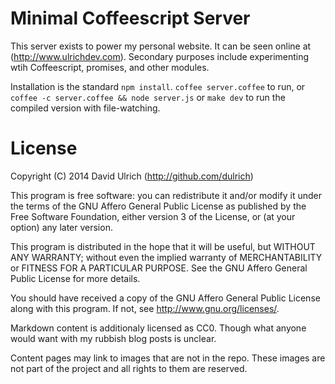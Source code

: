 # Minimal Coffeescript Server #

This server exists to power my personal website.
It can be seen online at (http://www.ulrichdev.com).
Secondary purposes include experimenting wtih Coffeescript, promises, and other modules.

Installation is the standard `npm install`.
`coffee server.coffee` to run, or `coffee -c server.coffee && node server.js` or `make dev` to run the compiled version with file-watching.

# License #

Copyright (C) 2014  David Ulrich (http://github.com/dulrich)

This program is free software: you can redistribute it and/or modify
it under the terms of the GNU Affero General Public License as
published by the Free Software Foundation, either version 3 of the
License, or (at your option) any later version.

This program is distributed in the hope that it will be useful,
but WITHOUT ANY WARRANTY; without even the implied warranty of
MERCHANTABILITY or FITNESS FOR A PARTICULAR PURPOSE.  See the
GNU Affero General Public License for more details.

You should have received a copy of the GNU Affero General Public License
along with this program.  If not, see <http://www.gnu.org/licenses/>.

Markdown content is additionaly licensed as CC0.
Though what anyone would want with my rubbish blog posts is unclear.

Content pages may link to images that are not in the repo.
These images are not part of the project and all rights to them are reserved.
